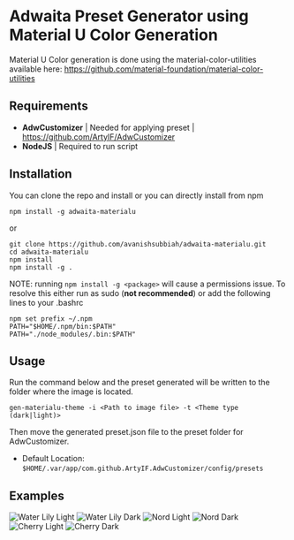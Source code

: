 # Adwaita Preset Generator using Material U Color Generation
Material U Color generation is done using the material-color-utilities available here: https://github.com/material-foundation/material-color-utilities

## Requirements
 - **AdwCustomizer** | Needed for applying preset | https://github.com/ArtyIF/AdwCustomizer
 - **NodeJS** | Required to run script

## Installation
You can clone the repo and install or you can directly install from npm
```
npm install -g adwaita-materialu
```
or
```
git clone https://github.com/avanishsubbiah/adwaita-materialu.git
cd adwaita-materialu
npm install
npm install -g .
```
NOTE: running `npm install -g <package>` will cause a permissions issue. To resolve this either run as sudo (**not recommended**) or add the following lines to your .bashrc
```
npm set prefix ~/.npm
PATH="$HOME/.npm/bin:$PATH"
PATH="./node_modules/.bin:$PATH"
```

## Usage
Run the command below and the preset generated will be written to the folder where the image is located.
```
gen-materialu-theme -i <Path to image file> -t <Theme type (dark|light)>
```
Then move the generated preset.json file to the preset folder for AdwCustomizer.
 - Default Location: `$HOME/.var/app/com.github.ArtyIF.AdwCustomizer/config/presets`

## Examples
![Water Lily Light](https://i.imgur.com/x22C9cu.png)
![Water Lily Dark](https://i.imgur.com/x7z1gdZ.png)
![Nord Light](https://i.imgur.com/Kqhnw5s.png)
![Nord Dark](https://i.imgur.com/m6ojaa4.png)
![Cherry Light](https://i.imgur.com/c4ijgD2.png)
![Cherry Dark](https://i.imgur.com/2T4V5IZ.png)
